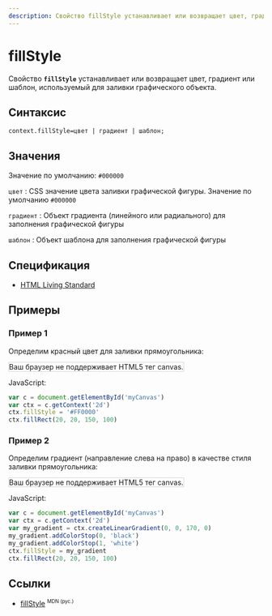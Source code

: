 ```yaml
---
description: Свойство fillStyle устанавливает или возвращает цвет, градиент или шаблон, используемый для заливки графического объекта
---
```


# fillStyle

Свойство **`fillStyle`** устанавливает или возвращает цвет, градиент или шаблон, используемый для заливки графического объекта.

## Синтаксис

```
context.fillStyle=цвет | градиент | шаблон;
```

## Значения

Значение по умолчанию: `#000000`

`цвет`
: CSS значение цвета заливки графической фигуры. Значение по умолчанию `#000000`

`градиент`
: Объект градиента (линейного или радиального) для заполнения графической фигуры

`шаблон`
: Объект шаблона для заполнения графической фигуры

## Спецификация

- [HTML Living Standard](https://html.spec.whatwg.org/multipage/canvas.html#dom-context-2d-fillstyle)

## Примеры

### Пример 1

Определим красный цвет для заливки прямоугольника:

<canvas id="myCanvas" width="300" height="150" style="border:1px solid #d3d3d3;background:#ffffff;">
Ваш браузер не поддерживает HTML5 тег canvas.
</canvas>
<script>
var c=document.getElementById("myCanvas");
var canvOK=1;
try {c.getContext("2d");}
catch (er) {canvOK=0;}
if (canvOK==1)
{
var ctx=c.getContext("2d");
ctx.fillStyle="#FF0000";
ctx.fillRect(20,20,150,100);
}
</script>

JavaScript:

```js
var c = document.getElementById('myCanvas')
var ctx = c.getContext('2d')
ctx.fillStyle = '#FF0000'
ctx.fillRect(20, 20, 150, 100)
```

### Пример 2

Определим градиент (направление слева на право) в качестве стиля заливки прямоугольника:

<canvas id="myCanvas3" width="300" height="150" style="border:1px solid #d3d3d3;background:#ffffff;">
Ваш браузер не поддерживает HTML5 тег canvas.
</canvas>
<script>
var canvas=document.getElementById("myCanvas3");
var ctx=canvas.getContext("2d");
var my_gradient=ctx.createLinearGradient(0,0,170,0);
my_gradient.addColorStop(0,"black");
my_gradient.addColorStop(1,"white");
ctx.fillStyle=my_gradient;
ctx.fillRect(20,20,150,100);
</script>

JavaScript:

```js
var c = document.getElementById('myCanvas')
var ctx = c.getContext('2d')
var my_gradient = ctx.createLinearGradient(0, 0, 170, 0)
my_gradient.addColorStop(0, 'black')
my_gradient.addColorStop(1, 'white')
ctx.fillStyle = my_gradient
ctx.fillRect(20, 20, 150, 100)
```

## Ссылки

- [fillStyle](https://developer.mozilla.org/ru/docs/Web/API/CanvasRenderingContext2D/fillStyle) <sup><small>MDN (рус.)</small></sup>
